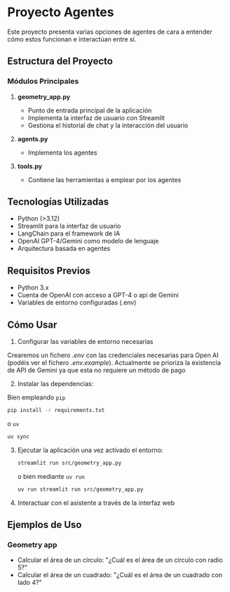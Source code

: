 # Proyecto Agentes

Este proyecto presenta varias opciones de agentes de cara a entender cómo estos funcionan e interactúan entre sí.

## Estructura del Proyecto

### Módulos Principales

1. **geometry_app.py**
   - Punto de entrada principal de la aplicación
   - Implementa la interfaz de usuario con Streamlit
   - Gestiona el historial de chat y la interacción del usuario

2. **agents.py**
   - Implementa los agentes

3. **tools.py**
   - Contiene las herramientas a emplear por los agentes

## Tecnologías Utilizadas

- Python (>3.12)
- Streamlit para la interfaz de usuario
- LangChain para el framework de IA
- OpenAI GPT-4/Gemini como modelo de lenguaje
- Arquitectura basada en agentes

## Requisitos Previos

- Python 3.x
- Cuenta de OpenAI con acceso a GPT-4 o api de Gemini
- Variables de entorno configuradas (.env)

## Cómo Usar

1. Configurar las variables de entorno necesarias

Crearemos un fichero _.env_ con las credenciales necesarias para Open AI (podéis ver el fichero _.env.example_).
Actualmente se prioriza la existencia de API de Gemini ya que esta no requiere un método de pago

2. Instalar las dependencias:

Bien empleando `pip`
   ```bash
   pip install -r requirements.txt
   ```
   o `uv`
   ```bash
   uv sync
   ```
3. Ejecutar la aplicación una vez activado el entorno:
   ```bash
   streamlit run src/geometry_app.py
   ```
   o bien mediante `uv run`
   ```bash
   uv run streamlit run src/geometry_app.py
   ```

4. Interactuar con el asistente a través de la interfaz web

## Ejemplos de Uso

### Geometry app
- Calcular el área de un círculo: "¿Cuál es el área de un círculo con radio 5?"
- Calcular el área de un cuadrado: "¿Cuál es el área de un cuadrado con lado 4?"